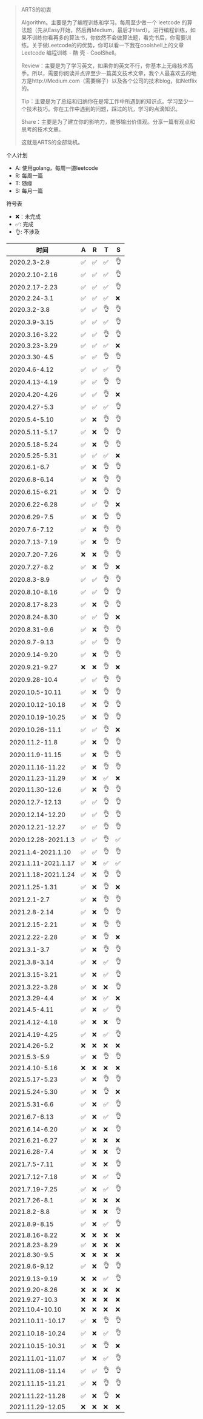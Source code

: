 > ARTS的初衷
>
> Algorithm。主要是为了编程训练和学习。每周至少做一个 leetcode 的算法题（先从Easy开始，然后再Medium，最后才Hard）。进行编程训练，如果不训练你看再多的算法书，你依然不会做算法题，看完书后，你需要训练。关于做Leetcode的的优势，你可以看一下我在coolshell上的文章 Leetcode 编程训练 - 酷 壳 - CoolShell。
>
> Review：主要是为了学习英文，如果你的英文不行，你基本上无缘技术高手。所以，需要你阅读并点评至少一篇英文技术文章，我个人最喜欢去的地方是http://Medium.com（需要梯子）以及各个公司的技术blog，如Netflix的。
>
> Tip：主要是为了总结和归纳你在是常工作中所遇到的知识点。学习至少一个技术技巧。你在工作中遇到的问题，踩过的坑，学习的点滴知识。
>
> Share：主要是为了建立你的影响力，能够输出价值观。分享一篇有观点和思考的技术文章。
>
> 这就是ARTS的全部动机。

个人计划
* A: 使用golang，每周一道leetcode
* R: 每周一篇
* T: 随缘
* S: 每月一篇

符号表
* ❌：未完成
* ✅: 完成
* 👌: 不涉及

|时间 | A | R | T | S |
|---|---|---|---|---|
|2020.2.3-2.9|✅|✅|✅|👌|
|2020.2.10-2.16|✅|✅|✅|👌|
|2020.2.17-2.23|✅|✅|✅|👌|
|2020.2.24-3.1|✅|✅|✅|❌|
|2020.3.2-3.8|✅|✅|👌|👌|
|2020.3.9-3.15|✅|✅|✅|👌|
|2020.3.16-3.22|✅|✅|👌|👌|
|2020.3.23-3.29|✅|✅|✅|❌|
|2020.3.30-4.5|✅|✅|👌|👌|
|2020.4.6-4.12|✅|✅|✅|👌|
|2020.4.13-4.19|✅|✅|👌|👌|
|2020.4.20-4.26|✅|✅|👌|❌|
|2020.4.27-5.3|✅|✅|✅|👌|
|2020.5.4-5.10|✅|❌|👌|👌|
|2020.5.11-5.17|✅|❌|👌|👌|
|2020.5.18-5.24|✅|❌|👌|👌|
|2020.5.25-5.31|✅|✅|✅|❌|
|2020.6.1-6.7|✅|❌|👌|👌|
|2020.6.8-6.14|✅|❌|👌|👌|
|2020.6.15-6.21|✅|❌|👌|👌|
|2020.6.22-6.28|✅|✅|👌|❌|
|2020.6.29-7.5|✅|❌|👌|👌|
|2020.7.6-7.12|✅|❌|👌|👌|
|2020.7.13-7.19|✅|❌|👌|👌|
|2020.7.20-7.26|❌|❌|👌|👌|
|2020.7.27-8.2|✅|❌|👌|❌|
|2020.8.3-8.9|✅|✅|👌|👌|
|2020.8.10-8.16|✅|✅|👌|👌|
|2020.8.17-8.23|✅|❌|👌|👌|
|2020.8.24-8.30|✅|✅|👌|❌|
|2020.8.31-9.6|✅|❌|👌|👌|
|2020.9.7-9.13|✅|✅|👌|👌|
|2020.9.14-9.20|✅|❌|👌|👌|
|2020.9.21-9.27|❌|❌|👌|❌|
|2020.9.28-10.4|✅|✅|👌|👌|
|2020.10.5-10.11|✅|❌|👌|👌|
|2020.10.12-10.18|✅|❌|👌|👌|
|2020.10.19-10.25|✅|❌|👌|👌|
|2020.10.26-11.1|✅|✅|👌|❌|
|2020.11.2-11.8|✅|❌|👌|👌|
|2020.11.9-11.15|✅|❌|👌|👌|
|2020.11.16-11.22|✅|❌|👌|👌|
|2020.11.23-11.29|✅|❌|✅|❌|
|2020.11.30-12.6|✅|❌|👌|👌|
|2020.12.7-12.13|✅|✅|👌|👌|
|2020.12.14-12.20|✅|✅|👌|👌|
|2020.12.21-12.27|✅|✅|👌|👌|
|2020.12.28-2021.1.3|✅|✅|👌|✅|
|2021.1.4-2021.1.10|✅|✅|👌|👌|
|2021.1.11-2021.1.17|✅|❌|✅|✅|
|2021.1.18-2021.1.24|✅|❌|👌|👌|
|2021.1.25-1.31|✅|❌|👌|❌|
|2021.2.1-2.7|✅|❌|👌|👌|
|2021.2.8-2.14|✅|❌|👌|👌|
|2021.2.15-2.21|✅|❌|👌|👌|
|2021.2.22-2.28|✅|❌|👌|❌|
|2021.3.1-3.7|✅|❌|👌|👌|
|2021.3.8-3.14|✅|❌|✅|👌|
|2021.3.15-3.21|✅|❌|✅|👌|
|2021.3.22-3.28|✅|❌|❌|👌|
|2021.3.29-4.4|✅|❌|✅|❌|
|2021.4.5-4.11|✅|❌|✅|👌|
|2021.4.12-4.18|✅|❌|❌|👌|
|2021.4.19-4.25|✅|❌|✅|👌|
|2021.4.26-5.2|❌|❌|❌|❌|
|2021.5.3-5.9|✅|❌|👌|👌|
|2021.4.10-5.16|❌|❌|❌|❌|
|2021.5.17-5.23|✅|❌|👌|👌|
|2021.5.24-5.30|✅|❌|👌|❌|
|2021.5.31-6.6|✅|❌|✅|👌|
|2021.6.7-6.13|✅|❌|✅|👌|
|2021.6.14-6.20|✅|❌|❌|👌|
|2021.6.21-6.27|✅|❌|❌|❌|
|2021.6.28-7.4|✅|❌|❌|👌|
|2021.7.5-7.11|✅|❌|❌|👌|
|2021.7.12-7.18|✅|❌|✅|👌|
|2021.7.19-7.25|✅|❌|✅|👌|
|2021.7.26-8.1|✅|❌|❌|❌|
|2021.8.2-8.8|✅|❌|❌|👌|
|2021.8.9-8.15|✅|❌|✅|👌|
|2021.8.16-8.22|❌|❌|❌|❌|
|2021.8.23-8.29|✅|❌|❌|❌|
|2021.8.30-9.5|❌|❌|❌|❌|
|2021.9.6-9.12|✅|❌|👌|👌|
|2021.9.13-9.19|❌|❌|✅|👌|
|2021.9.20-8.26|❌|❌|❌|❌|
|2021.9.27-10.3|❌|❌|❌|❌|
|2021.10.4-10.10|❌|❌|❌|❌|
|2021.10.11-10.17|✅|❌|👌|👌|
|2021.10.18-10.24|✅|❌|✅|👌|
|2021.10.15-10.31|✅|❌|👌|❌|
|2021.11.01-11.07|✅|❌|✅|👌|
|2021.11.08-11.14|✅|✅|👌|👌|
|2021.11.15-11.21|✅|❌|👌|👌|
|2021.11.22-11.28|✅|❌|👌|❌|
|2021.11.29-12.05|❌|❌|❌|❌|
